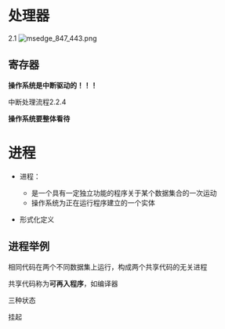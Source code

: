# 处理器
2.1
![msedge_847_443.png](https://chillcharlie-img.oss-cn-hangzhou.aliyuncs.com/imgae/2023/03/06/1c09e84c56bcc36b7e064bbc7d22c5c2_msedge_847_443.png)

## 寄存器



**操作系统是中断驱动的！！！**


中断处理流程2.2.4

**操作系统要整体看待**
# 进程
- 进程：
	- 是一个具有一定独立功能的程序关于某个数据集合的一次运动 
	- 操作系统为正在运行程序建立的一个实体

- 形式化定义

## 进程举例
相同代码在两个不同数据集上运行，构成两个共享代码的无关进程

共享代码称为**可再入程序**，如编译器

三种状态

挂起


